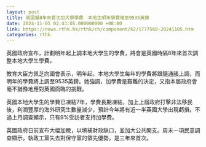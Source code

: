```yaml
---
layout: post
title: 英國擬8年來首次加大學學費　本地生明年學費增至9535英鎊
date: 2024-11-05 02:43:05.000000000 +08:00
link: https://news.rthk.hk/rthk/ch/component/k2/1777560-20241105.htm
categories: rthk
---
```


英國政府宣布，計劃明年起上調本地大學生的學費，將會是英國時隔8年來首次調整本地大學生學費。

教育大臣方佩芝向國會表示，明年起，本地大學生每年的學費將跟隨通脹上調，而明年的學費將上調至9535英鎊。她強調，加學費是艱難的決定，又指本屆政府會毫不猶豫地應對英國面臨的挑戰。

英國本地大學生的學費已凍結7年，學費長期凍結，加上上屆政府打擊非法移民後，利潤豐厚的海外研究生數量減少，預計今年將有近一半英國大學出現虧損。不過上月調查顯示，只有9%受訪者支持加學費。

英國政府日前宣布大幅加稅，以填補財政缺口，並加大公共開支。周末一項民意調查顯示，執政工黨失去對保守黨的領先優勢，是三年來首次。
